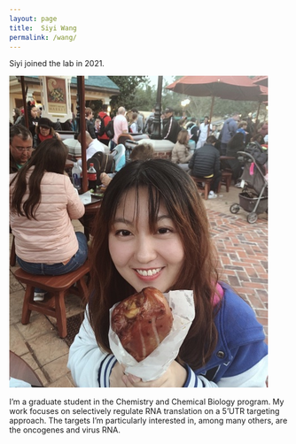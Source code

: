 ```yaml
---
layout: page
title:  Siyi Wang
permalink: /wang/
---
```

Siyi joined the lab in 2021.

![zhu pic](../img/wang.jpg)

I’m a graduate student in the Chemistry and Chemical Biology program. My work focuses on selectively regulate RNA translation on a 5’UTR targeting approach. The targets I’m particularly interested in, among many others, are the oncogenes and virus RNA.
